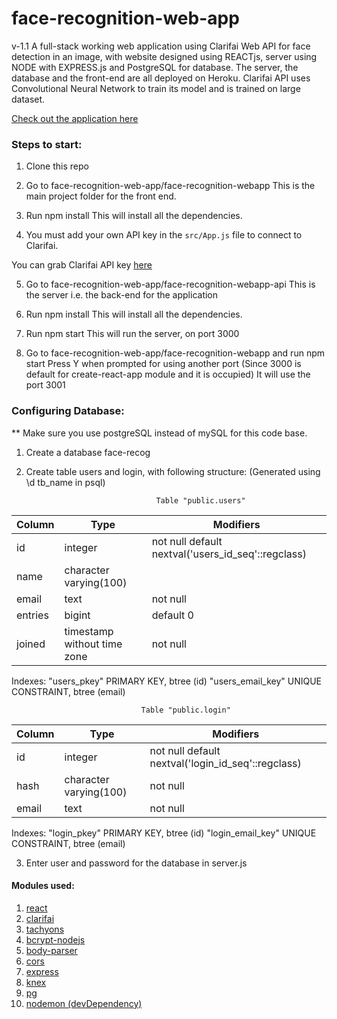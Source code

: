
# face-recognition-web-app
v-1.1
A full-stack working web application using Clarifai Web API for face detection in an image, with website designed using REACTjs, server using NODE with EXPRESS.js and PostgreSQL for database. The server, the database and the front-end are all deployed on Heroku.
Clarifai API uses Convolutional Neural Network to train its model and is trained on large dataset.


[Check out the application here](https://face-recogniti.herokuapp.com/)

### Steps to start:
1. Clone this repo

2. Go to face-recognition-web-app/face-recognition-webapp
    This is the main project folder for the front end.

3. Run npm install
    This will install all the dependencies.

4. You must add your own API key in the `src/App.js` file to connect to Clarifai.

You can grab Clarifai API key [here](https://www.clarifai.com/)

5. Go to face-recognition-web-app/face-recognition-webapp-api
    This is the server i.e. the back-end for the application
    
6. Run npm install
    This will install all the dependencies.
    
7. Run npm start
    This will run the server, on port 3000
    
8. Go to face-recognition-web-app/face-recognition-webapp and run npm start
    Press Y when prompted for using another port
    (Since 3000 is default for create-react-app module and it is occupied)
    It will use the port 3001
    
    
### Configuring Database:
** Make sure you use postgreSQL instead of mySQL for this code base.
1. Create a database face-recog
2. Create table users and login, with following structure:
(Generated using \d tb_name in psql)

                                    Table "public.users"
                                    
| Column  |            Type             |                     Modifiers
|---------|-----------------------------|-----------------------------------------------
| id      | integer                     | not null default nextval('users_id_seq'::regclass)
| name    | character varying(100)      | 
| email   | text                        | not null
| entries | bigint                      | default 0
| joined  | timestamp without time zone | not null
Indexes:
    "users_pkey" PRIMARY KEY, btree (id)
    "users_email_key" UNIQUE CONSTRAINT, btree (email)
    
                                 Table "public.login"                                 
| Column |          Type          |                     Modifiers
|--------|------------------------|----------------------------------------------------
| id     | integer                | not null default nextval('login_id_seq'::regclass)
| hash   | character varying(100) | not null
| email  | text                   | not null
Indexes:
    "login_pkey" PRIMARY KEY, btree (id)
    "login_email_key" UNIQUE CONSTRAINT, btree (email)



3. Enter user and password for the database in server.js

#### Modules used:
1. [react](https://www.npmjs.com/package/react)
2. [clarifai](https://www.npmjs.com/package/clarifai)
3. [tachyons](https://www.npmjs.com/package/tachyons)
4. [bcrypt-nodejs](https://www.npmjs.com/package/bcrypt-nodejs)
5. [body-parser](https://www.npmjs.com/package/body-parser)
6. [cors](https://www.npmjs.com/package/cors)
7. [express](https://www.npmjs.com/package/express)
8. [knex](https://www.npmjs.com/package/knex)
9. [pg](https://www.npmjs.com/package/pg)
10. [nodemon (devDependency)](https://www.npmjs.com/package/nodemon)
